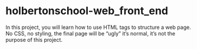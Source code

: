 # holbertonschool-web_front_end

In this project, you will learn how to use HTML tags to structure a web page. No CSS, no styling, the final page will be “ugly” it’s normal, it’s not the purpose of this project.
